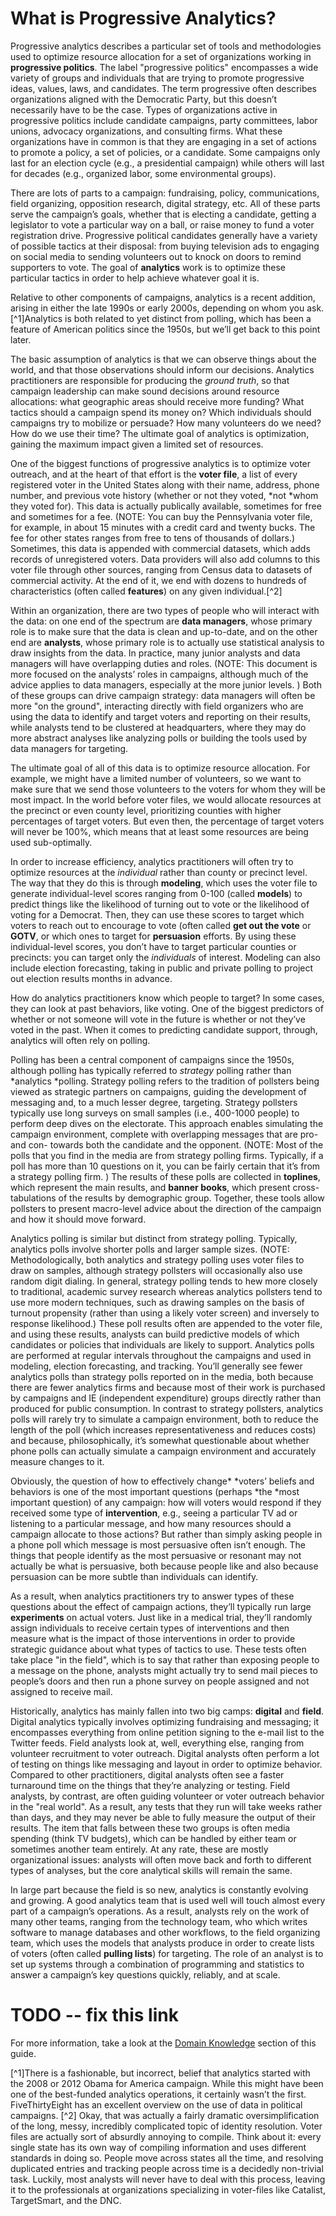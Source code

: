# What is Progressive Analytics?

Progressive analytics describes a particular set of tools and methodologies used to optimize resource allocation for a set of organizations working in **progressive politics**. The label "progressive politics" encompasses a wide variety of groups and individuals that are trying to promote progressive ideas, values, laws, and candidates. The term progressive often describes organizations aligned with the Democratic Party, but this doesn’t necessarily have to be the case. Types of organizations active in progressive politics include candidate campaigns, party committees, labor unions, advocacy organizations, and consulting firms. What these organizations have in common is that they are engaging in a set of actions to promote a policy,  a set of policies, or a candidate. Some campaigns only last for an election cycle (e.g., a presidential campaign) while others will last for decades (e.g., organized labor, some environmental groups). 

There are lots of parts to a campaign: fundraising, policy, communications, field organizing, opposition research, digital strategy, etc. All of these parts serve the campaign’s goals, whether that is electing a candidate, getting a legislator to vote a particular way on a ball, or raise money to fund a voter registration drive. Progressive political candidates generally have a variety of possible tactics at their disposal: from buying television ads to engaging on social media to sending volunteers out to knock on doors to remind supporters to vote. The goal of **analytics** work is to optimize these particular tactics in order to help achieve whatever goal it is.

Relative to other components of campaigns, analytics is a recent addition, arising in either the late 1990s or early 2000s, depending on whom you ask.[^1]Analytics is both related to yet distinct from polling, which has been a feature of American politics since the 1950s, but we’ll get back to this point later.

The basic assumption of analytics is that we can observe things about the world, and that those observations should inform our decisions. Analytics practitioners are responsible for producing the *ground truth*, so that campaign leadership can make sound decisions around resource allocations: what geographic areas should receive more funding? What tactics should a campaign spend its money on? Which individuals should campaigns try to mobilize or persuade? How many volunteers do we need? How do we use their time? The ultimate goal of analytics is optimization, gaining the maximum impact given a limited set of resources. 

One of the biggest functions of progressive analytics is to optimize voter outreach, and at the heart of that effort is the **voter file**, a list of every registered voter in the United States along with their name, address, phone number, and previous vote history (whether or not they voted, *not *whom they voted for). This data is actually publically available, sometimes for free and sometimes for a fee. (NOTE:  You can buy the Pennsylvania voter file, for example, in about 15 minutes with a credit card and twenty bucks. The fee for other states ranges from free to tens of thousands of dollars.) Sometimes, this data is appended with commercial datasets, which adds records of unregistered voters. Data providers will also add columns to this voter file through other sources, ranging from Census data to datasets of commercial activity. At the end of it, we end with dozens to hundreds of characteristics (often called **features**) on any given individual.[^2]

Within an organization, there are two types of people who will interact with the data: on one end of the spectrum are **data managers**, whose primary role is to make sure that the data is clean and up-to-date, and on the other end are **analysts**, whose primary role is to actually use statistical analysis to draw insights from the data. In practice, many junior analysts and data managers will have overlapping duties and roles. (NOTE:  This document is more focused on the analysts’ roles in campaigns, although much of the advice applies to data managers, especially at the more junior levels. ) Both of these groups can drive campaign strategy: data managers will often be more "on the ground", interacting directly with field organizers who are using the data to identify and target voters and reporting on their results, while analysts tend to be clustered at headquarters, where they may do more abstract analyses like analyzing polls or building the tools used by data managers for targeting.

The ultimate goal of all of this data is to optimize resource allocation. For example, we might have a limited number of volunteers, so we want to make sure that we send those volunteers to the voters for whom they will be most impact. In the world before voter files, we would allocate resources at the precinct or even county level, prioritizing counties with higher percentages of target voters. But even then, the percentage of target voters will never be 100%, which means that at least some resources are being used sub-optimally.

In order to increase efficiency, analytics practitioners will often try to optimize resources at the *individual* rather than county or precinct level. The way that they do this is through **modeling**, which uses the voter file to generate individual-level scores ranging from 0-100 (called **models**) to predict things like the likelihood of turning out to vote or the likelihood of voting for a Democrat. Then, they can use these scores to target which voters to reach out to encourage to vote (often called **get out the vote** or **GOTV**, or which ones to target for **persuasion** efforts. By using these individual-level scores, you don’t have to target particular counties or precincts: you can target only the *individuals* of interest. Modeling can also include election forecasting, taking in public and private polling to project out election results months in advance. 

How do analytics practitioners know which people to target? In some cases, they can look at past behaviors, like voting. One of the biggest predictors of whether or not someone will vote in the future is whether or not they’ve voted in the past. When it comes to predicting candidate support, through, analytics will often rely on polling. 

Polling has been a central component of campaigns since the 1950s, although polling has typically referred to *strategy* polling rather than *analytics *polling. Strategy polling refers to the tradition of pollsters being viewed as strategic partners on campaigns, guiding the development of messaging and, to a much lesser degree, targeting. Strategy pollsters typically use long surveys on small samples (i.e., 400-1000 people) to perform deep dives on the electorate. This approach enables simulating the campaign environment, complete with overlapping messages that are pro- and con- towards both the candidate and the opponent. (NOTE:  Most of the polls that you find in the media are from strategy polling firms. Typically, if a poll has more than 10 questions on it, you can be fairly certain that it’s from a strategy polling firm. ) The results of these polls are collected in **toplines**, which represent the main results, and **banner books**, which present cross-tabulations of the results by demographic group. Together, these tools allow pollsters to present macro-level advice about the direction of the campaign and how it should move forward.

Analytics polling is similar but distinct from strategy polling. Typically, analytics polls involve shorter polls and larger sample sizes. (NOTE:  Methodologically, both analytics and strategy polling uses voter files to draw on samples, although strategy pollsters will occasionally also use random digit dialing. In general, strategy polling tends to hew more closely to traditional, academic survey research whereas analytics pollsters tend to use more modern techniques, such as drawing samples on the basis of turnout propensity (rather than using a likely voter screen) and inversely to response likelihood.) These poll results  often are appended to the voter file, and using these results, analysts can build predictive models of which candidates or policies that individuals are likely to support. Analytics polls are performed at regular intervals throughout the campaigns and used in modeling, election forecasting, and tracking. You’ll generally see fewer analytics polls than strategy polls reported on in the media, both because there are fewer analytics firms and because most of their work is purchased by campaigns and IE (independent expenditure) groups directly rather than produced for public consumption. In contrast to strategy pollsters, analytics polls will rarely try to simulate a campaign environment, both to reduce the length of the poll (which increases representativeness and reduces costs) and because, philosophically, it’s somewhat questionable about whether phone polls can actually simulate a campaign environment and accurately measure changes to it.

Obviously, the question of how to effectively change* *voters’ beliefs and behaviors is one of the most important questions (perhaps *the *most important question) of any campaign: how will voters would respond if they received some type of **intervention**, e.g., seeing a particular TV ad or listening to a particular message, and how many resources should a campaign allocate to those actions? But rather than simply asking people in a phone poll which message is most persuasive often isn’t enough. The things that people identify as the most persuasive or resonant may not actually be what is persuasive, both because people like and also because persuasion can be more subtle than individuals can identify.

As a result, when analytics practitioners try to answer types of these questions about the effect of campaign actions, they’ll typically run large **experiments** on actual voters. Just like in a medical trial, they’ll randomly assign individuals to receive certain types of interventions and  then measure what is the impact of those interventions in order to provide strategic guidance about what types of tactics to use. These tests often take place "in the field", which is to say that rather than exposing people to a message on the phone, analysts might actually try to send mail pieces to people’s doors and then run a phone survey on people assigned and not assigned to receive mail.

Historically, analytics has mainly fallen into two big camps: **digital** and **field**. Digital analytics typically involves optimizing fundraising and messaging; it encompasses everything from online petition signing to the e-mail list to the Twitter feeds. Field analysts look at, well, everything else, ranging from volunteer recruitment to voter outreach.  Digital analysts often perform a lot of testing on things like messaging and layout in order to optimize behavior. Compared to other practitioners, digital analysts often see a faster turnaround time on the things that they’re analyzing or testing. Field analysts, by contrast, are often guiding volunteer or voter outreach behavior in the "real world". As a result, any tests that they run will take weeks rather than days, and they may never be able to fully measure the output of their results. The item that falls between these two groups is often media spending (think TV budgets), which can be handled by either team or sometimes another team entirely. At any rate, these are mostly organizational issues: analysts will often move back and forth to different types of analyses, but the core analytical skills will remain the same.

In large part because the field is so new, analytics is constantly evolving and growing. A good analytics team that is used well will touch almost every part of a campaign’s operations. As a result, analysts rely on the work of many other teams, ranging from the technology team, who which writes software to manage databases and other workflows, to the field organizing team, which uses the models that analysts produce in order to create lists of voters (often called **pulling lists**) for targeting. The role of an analyst is to set up systems through a combination of programming and statistics to answer a campaign’s key questions quickly, reliably, and at scale. 

# TODO -- fix this link
For more information, take a look at the [Domain Knowledge](#heading=h.t59t7ptpap14) section of this guide.

[^1]There is a fashionable, but incorrect, belief that analytics started with the 2008 or 2012 Obama for America campaign. While this might have been one of the best-funded analytics operations, it certainly wasn’t the first. FiveThirtyEight has an excellent overview on the use of data in political campaigns.
[^2] Okay, that was actually a fairly dramatic oversimplification of the long, messy, incredibly complicated topic of identity resolution. Voter files are actually sort of absurdly annoying to compile. Think about it: every single state has its own way of compiling information and uses different standards in doing so. People move across states all the time, and resolving duplicated entries and tracking people across time is a decidedly non-trivial task. Luckily, most analysts will never have to deal with this process, leaving it to the professionals at organizations specializing in voter-files like Catalist, TargetSmart, and the DNC.